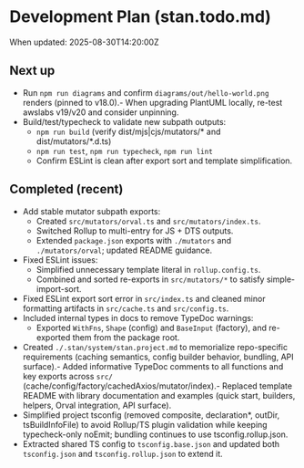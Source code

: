 # Development Plan (stan.todo.md)

When updated: 2025-08-30T14:20:00Z

## Next up
- Run `npm run diagrams` and confirm `diagrams/out/hello-world.png`
  renders (pinned to v18.0).- When upgrading PlantUML locally, re-test awslabs v19/v20 and consider
  unpinning.
- Build/test/typecheck to validate new subpath outputs:
  - `npm run build` (verify dist/mjs|cjs/mutators/* and dist/mutators/*.d.ts)
  - `npm run test`, `npm run typecheck`, `npm run lint`
  - Confirm ESLint is clean after export sort and template simplification.

## Completed (recent)
- Add stable mutator subpath exports:
  - Created `src/mutators/orval.ts` and `src/mutators/index.ts`.
  - Switched Rollup to multi-entry for JS + DTS outputs.
  - Extended `package.json` exports with `./mutators` and
    `./mutators/orval`; updated README guidance.
- Fixed ESLint issues:
  - Simplified unnecessary template literal in `rollup.config.ts`.
  - Combined and sorted re-exports in `src/mutators/*` to satisfy simple-import-sort.
- Fixed ESLint export sort error in `src/index.ts` and cleaned minor
  formatting artifacts in `src/cache.ts` and `src/config.ts`.
- Included internal types in docs to remove TypeDoc warnings:
  - Exported `WithFns`, `Shape` (config) and `BaseInput` (factory),
    and re-exported them from the package root.
- Created `./.stan/system/stan.project.md` to memorialize repo-specific  requirements (caching semantics, config builder behavior, bundling,
  API surface).- Added informative TypeDoc comments to all functions and key exports
  across `src/` (cache/config/factory/cachedAxios/mutator/index).- Replaced template README with library documentation and examples
  (quick start, builders, helpers, Orval integration, API surface).
- Simplified project tsconfig (removed composite, declaration\*, outDir,
  tsBuildInfoFile) to avoid Rollup/TS plugin validation while keeping
  typecheck-only noEmit; bundling continues to use tsconfig.rollup.json.
- Extracted shared TS config to `tsconfig.base.json` and updated both
  `tsconfig.json` and `tsconfig.rollup.json` to extend it.
